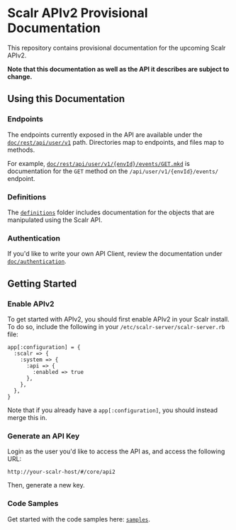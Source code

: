 Scalr APIv2 Provisional Documentation
=====================================

This repository contains provisional documentation for the upcoming Scalr
APIv2.

**Note that this documentation as well as the API it describes are subject to
change.**


Using this Documentation
------------------------

### Endpoints ###

The endpoints currently exposed in the API are available under the
[`doc/rest/api/user/v1`](./doc/rest/api/user/v1) path. Directories map to endpoints,
and files map to methods.

For example, [`doc/rest/api/user/v1/{envId}/events/GET.mkd`](./doc/rest/api/user/v1/{envId}/events/GET.mkd)
is documentation for the `GET` method on the `/api/user/v1/{envId}/events/`
endpoint.

### Definitions ###

The [`definitions`](./doc/definitions) folder includes documentation for the
objects that are manipulated using the Scalr API.


### Authentication ###

If you'd like to write your own API Client, review the documentation under
[`doc/authentication`](./doc/authentication).


Getting Started
---------------

### Enable APIv2 ###

To get started with APIv2, you should first enable APIv2 in your Scalr install.
To do so, include the following in your `/etc/scalr-server/scalr-server.rb`
file:

    app[:configuration] = {
      :scalr => {
        :system => {
          :api => {
            :enabled => true
          },
        },
      },
    }

Note that if you already have a `app[:configuration]`, you should instead
merge this in.


### Generate an API Key ###

Login as the user you'd like to access the API as, and access the following
URL:

    http://your-scalr-host/#/core/api2

Then, generate a new key.


### Code Samples ###

Get started with the code samples here: [`samples`](./samples).
